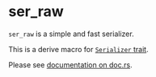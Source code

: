 # ser_raw

`ser_raw` is a simple and fast serializer.

This is a derive macro for [`Serializer` trait](https://docs.rs/ser_raw/latest/ser_raw/trait.Serializer.html).

Please see [documentation on doc.rs](https://docs.rs/ser_raw/latest/ser_raw/).
